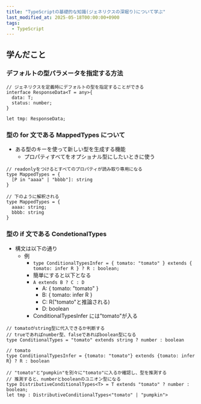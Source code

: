 ```yaml
---
title: "TypeScriptの基礎的な知識(ジェネリクスの深堀り)について学ぶ"
last_modified_at: 2025-05-18T00:00:00+0900
tags:
  - TypeScript
---
```


## 学んだこと

### デフォルトの型パラメータを指定する方法

```
// ジェネリクスを定義時にデフォルトの型を指定することができる
interface ResponseData<T = any>{
  data: T;
  status: number;
}

let tmp: ResponseData;
```

### 型の for 文である MappedTypes について

- ある型のキーを使って新しい型を生成する機能
  - プロパティすべてをオプショナル型にしたいときに使う

```
// readonlyをつけるとすべてのプロパティが読み取り専用になる
type MappedTypes = {
  [P in "aaaa" | "bbbb"]: string
}

// 下のように解釈される
type MappedTypes = {
  aaaa: string;
  bbbb: string
}

```

### 型の if 文である CondetionalTypes

- 構文は以下の通り
  - 例
    - `type ConditionalTypesInfer = { tomato: "tomato" } extends { tomato: infer R } ? R : boolean;`
    - 簡単にすると以下となる
    - `A extends B ? C : D`
      - A: { tomato: "tomato" }
      - B: { tomato: infer R }
      - C: R("tomato"と推論される)
      - D: boolean
    - ConditionalTypesInfer には"tomato"が入る

```
// tomatoがstring型に代入できるか判断する
// trueであればnumber型、falseであればboolean型になる
type ConditionalTypes = "tomato" extends string ? number : boolean

// tomato
type ConditionalTypesInfer = {tomato: "tomato"} extends {tomato: infer R} ? R : boolean

// "tomato"と"pumpkin"を別々に"tomato"に入るか確認し、型を推測する
// 推測すると、numberとbooleanのユニオン型になる
type DistributiveConditionalTypes<T> = T extends "tomato" ? number : boolean;
let tmp : DistributiveConditionalTypes<"tomato" | "pumpkin">
```
